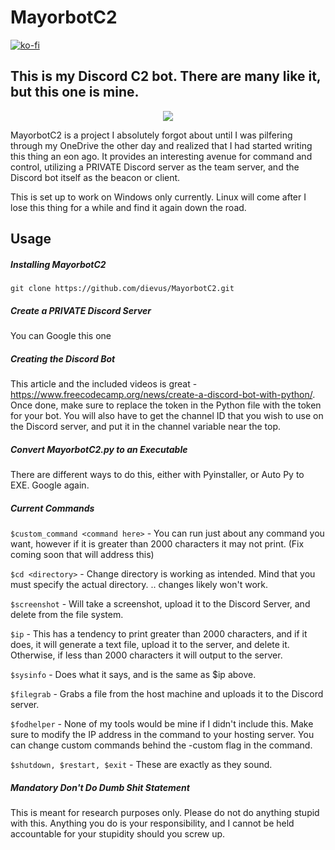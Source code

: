# MayorbotC2


[![ko-fi](https://ko-fi.com/img/githubbutton_sm.svg)](https://ko-fi.com/M4M03Q2JN)

## This is my Discord C2 bot. There are many like it, but this one is mine.

<p align="center">
  <img src="https://github.com/dievus/MayorbotC2/blob/main/images/mayorbotc2.png" />
</p>

MayorbotC2 is a project I absolutely forgot about until I was pilfering through my OneDrive the other day and realized that I had started writing this thing an eon ago. It provides an interesting avenue for command and control, utilizing a PRIVATE Discord server as the team server, and the Discord bot itself as the beacon or client.

This is set up to work on Windows only currently. Linux will come after I lose this thing for a while and find it again down the road.

## Usage
##### Installing MayorbotC2
```git clone https://github.com/dievus/MayorbotC2.git```

##### Create a PRIVATE Discord Server
You can Google this one

##### Creating the Discord Bot
This article and the included videos is great - https://www.freecodecamp.org/news/create-a-discord-bot-with-python/. Once done, make sure to replace the token in the Python file with the token for your bot. You will also have to get the channel ID that you wish to use on the Discord server, and put it in the channel variable near the top.

##### Convert MayorbotC2.py to an Executable
There are different ways to do this, either with Pyinstaller, or Auto Py to EXE. Google again.

##### Current Commands
```$custom_command <command here>``` - You can run just about any command you want, however if it is greater than 2000 characters it may not print. (Fix coming soon that will address this)

```$cd <directory>``` - Change directory is working as intended. Mind that you must specify the actual directory. .. changes likely won't work.

```$screenshot``` - Will take a screenshot, upload it to the Discord Server, and delete from the file system.

```$ip``` - This has a tendency to print greater than 2000 characters, and if it does, it will generate a text file, upload it to the server, and delete it. Otherwise, if less than 2000 characters it will output to the server.

```$sysinfo``` - Does what it says, and is the same as $ip above.

```$filegrab``` - Grabs a file from the host machine and uploads it to the Discord server.

```$fodhelper``` - None of my tools would be mine if I didn't include this. Make sure to modify the IP address in the command to your hosting server. You can change custom commands behind the -custom flag in the command.

```$shutdown, $restart, $exit``` - These are exactly as they sound.

##### Mandatory Don't Do Dumb Shit Statement
This is meant for research purposes only. Please do not do anything stupid with this. Anything you do is your responsibility, and I cannot be held accountable for your stupidity should you screw up. 

